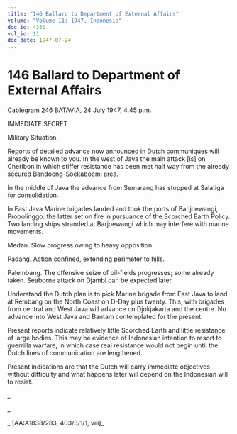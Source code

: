 ```yaml
---
title: "146 Ballard to Department of External Affairs"
volume: "Volume 11: 1947, Indonesia"
doc_id: 4330
vol_id: 11
doc_date: 1947-07-24
---
```


# 146 Ballard to Department of External Affairs

Cablegram 246 BATAVIA, 24 July 1947, 4.45 p.m.

IMMEDIATE SECRET

Military Situation.

Reports of detailed advance now announced in Dutch communiques will already be known to you. In the west of Java the main attack [is] on Cheribon in which stiffer resistance has been met half way from the already secured Bandoeng-Soekaboemi area.

In the middle of Java the advance from Semarang has stopped at Salatiga for consolidation.

In East Java Marine brigades landed and took the ports of Banjoewangi, Probolinggo: the latter set on fire in pursuance of the Scorched Earth Policy. Two landing ships stranded at Barjoewangi which may interfere with marine movements.

Medan. Slow progress owing to heavy opposition.

Padang. Action confined, extending perimeter to hills.

Palembang. The offensive seize of oil-fields progresses; some already taken. Seaborne attack on Djambi can be expected later.

Understand the Dutch plan is to pick Marine brigade from East Java to land at Rembang on the North Coast on D-Day plus twenty. This, with brigades from central and West Java will advance on Djokjakarta and the centre. No advance into West Java and Bantam contemplated for the present.

Present reports indicate relatively little Scorched Earth and little resistance of large bodies. This may be evidence of Indonesian intention to resort to guerrilla warfare, in which case real resistance would not begin until the Dutch lines of communication are lengthened.

Present indications are that the Dutch will carry immediate objectives without difficulty and what happens later will depend on the Indonesian will to resist.

_

_

_ [AA:A1838/283, 403/3/1/1, viii]_

